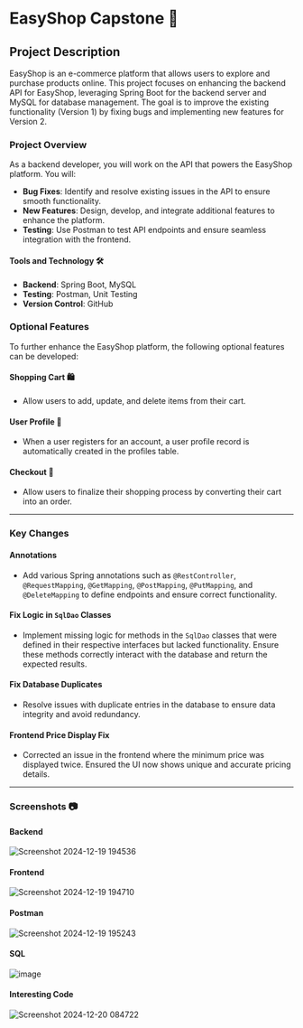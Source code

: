 # EasyShop Capstone 🛒

## Project Description
EasyShop is an e-commerce platform that allows users to explore and purchase products online. This project focuses on enhancing the backend API for EasyShop, leveraging Spring Boot for the backend server and MySQL for database management. The goal is to improve the existing functionality (Version 1) by fixing bugs and implementing new features for Version 2.

### Project Overview
As a backend developer, you will work on the API that powers the EasyShop platform. You will:
- **Bug Fixes**: Identify and resolve existing issues in the API to ensure smooth functionality.
- **New Features**: Design, develop, and integrate additional features to enhance the platform.
- **Testing**: Use Postman to test API endpoints and ensure seamless integration with the frontend.

#### Tools and Technology 🛠️
- **Backend**: Spring Boot, MySQL
- **Testing**: Postman, Unit Testing
- **Version Control**: GitHub

### Optional Features 
To further enhance the EasyShop platform, the following optional features can be developed:

#### Shopping Cart 🛍️
- Allow users to add, update, and delete items from their cart.

#### User Profile 🪪
- When a user registers for an account, a user profile record is automatically created in the profiles table.

#### Checkout 🧾
- Allow users to finalize their shopping process by converting their cart into an order.

---

### Key Changes

#### Annotations
- Add various Spring annotations such as `@RestController`, `@RequestMapping`, `@GetMapping`, `@PostMapping`, `@PutMapping`, and `@DeleteMapping` to define endpoints and ensure correct functionality.

#### Fix Logic in `SqlDao` Classes
- Implement missing logic for methods in the `SqlDao` classes that were defined in their respective interfaces but lacked functionality. Ensure these methods correctly interact with the database and return the expected results.

#### Fix Database Duplicates
- Resolve issues with duplicate entries in the database to ensure data integrity and avoid redundancy.

#### Frontend Price Display Fix
- Corrected an issue in the frontend where the minimum price was displayed twice. Ensured the UI now shows unique and accurate pricing details.

---

### Screenshots 📷

#### Backend

![Screenshot 2024-12-19 194536](https://github.com/user-attachments/assets/a043cf5b-2049-4bc6-a189-497d30c69545)

#### Frontend

![Screenshot 2024-12-19 194710](https://github.com/user-attachments/assets/377fa944-1fe2-4c16-97b0-52a1c7687884)

#### Postman

![Screenshot 2024-12-19 195243](https://github.com/user-attachments/assets/5c6c3889-7c99-426c-9e2e-17be18ddda26)

#### SQL

![image](https://github.com/user-attachments/assets/950daf85-e918-43d0-a9fc-db65327b6fbd)

#### Interesting Code

![Screenshot 2024-12-20 084722](https://github.com/user-attachments/assets/93eb3824-ad4f-4882-b16a-0a6b0497d414)



